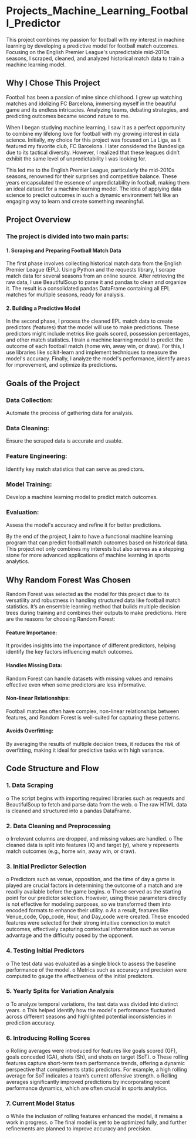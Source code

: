 # Projects_Machine_Learning_Football_Predictor
This project combines my passion for football with my interest in machine learning by developing a predictive model for football match outcomes. Focusing on the English Premier League's unpredictable mid-2010s seasons, I scraped, cleaned, and analyzed historical match data to train a machine learning model.
## Why I Chose This Project 
Football has been a passion of mine since childhood. I grew up watching matches and idolizing FC Barcelona, immersing myself in the beautiful game and its endless intricacies. Analyzing teams, debating strategies, and predicting outcomes became second nature to me. 

When I began studying machine learning, I saw it as a perfect opportunity to combine my lifelong love for football with my growing interest in data science. Initially, my choice for this project was focused on La Liga, as it featured my favorite club, FC Barcelona. I later considered the Bundesliga due to its tactical diversity. However, I realized that these leagues didn’t exhibit the same level of unpredictability I was looking for. 

This led me to the English Premier League, particularly the mid-2010s seasons, renowned for their surprises and competitive balance. These years encapsulated the essence of unpredictability in football, making them an ideal dataset for a machine learning model. The idea of applying data science to predict outcomes in such a dynamic environment felt like an engaging way to learn and create something meaningful. 


## Project Overview 
### The project is divided into two main parts: 
#### 1. Scraping and Preparing Football Match Data 
 The first phase involves collecting historical match data from the English Premier League (EPL). Using Python and the requests library, I scrape match data for several seasons from an online source. 
After retrieving the raw data, I use BeautifulSoup to parse it and pandas to clean and organize it. The result is a consolidated pandas DataFrame containing all EPL matches for multiple seasons, ready for analysis. 

#### 2. Building a Predictive Model 
In the second phase, I process the cleaned EPL match data to create predictors (features) that the model will use to make predictions. These predictors might include metrics like goals scored, possession percentages, and other match statistics. 
I train a machine learning model to predict the outcome of each football match (home win, away win, or draw). For this, I use libraries like scikit-learn and implement techniques to measure the model's accuracy. 
Finally, I analyze the model's performance, identify areas for improvement, and optimize its predictions. 


## Goals of the Project 
### Data Collection: 
Automate the process of gathering data for analysis. 
### Data Cleaning: 
Ensure the scraped data is accurate and usable. 
### Feature Engineering: 
Identify key match statistics that can serve as predictors. 
### Model Training:
Develop a machine learning model to predict match outcomes. 
### Evaluation:
Assess the model's accuracy and refine it for better predictions.  

By the end of the project, I aim to have a functional machine learning program that can predict football match outcomes based on historical data. This project not only combines my interests but also serves as a stepping stone for more advanced applications of machine learning in sports analytics. 

## Why Random Forest Was Chosen 
Random Forest was selected as the model for this project due to its versatility and robustness in handling structured data like football match statistics. It’s an ensemble learning method that builds multiple decision trees during training and combines their outputs to make predictions. Here are the reasons for choosing Random Forest: 
#### Feature Importance: 
It provides insights into the importance of different predictors, helping identify the key factors influencing match outcomes. 
#### Handles Missing Data: 
Random Forest can handle datasets with missing values and remains effective even when some predictors are less informative. 
#### Non-linear Relationships: 
Football matches often have complex, non-linear relationships between features, and Random Forest is well-suited for capturing these patterns. 
#### Avoids Overfitting:
By averaging the results of multiple decision trees, it reduces the risk of overfitting, making it ideal for predictive tasks with high variance. 


## Code Structure and Flow 
### 1. Data Scraping 
o The script begins with importing required libraries such as requests and BeautifulSoup to fetch and parse data from the web. 
o The raw HTML data is cleaned and structured into a pandas DataFrame.  

### 2. Data Cleaning and Preprocessing 
o Irrelevant columns are dropped, and missing values are handled. 
o The cleaned data is split into features (X) and target (y), where y represents match outcomes (e.g., home win, away win, or draw). 

### 3. Initial Predictor Selection 
o Predictors such as venue, opposition, and the time of day a game is played are crucial factors in determining the outcome of a match and are readily available before the game begins. 
o These served as the starting point for our predictor selection. However, using these parameters directly is not effective for modeling purposes, so we transformed them into encoded formats to enhance their utility. 
o As a result, features like Venue_code, Opp_code, Hour, and Day_code were created. These encoded features were selected for their strong intuitive connection to match outcomes, effectively capturing contextual information such as venue advantage and the difficulty posed by the 
opponent.

### 4. Testing Initial Predictors 
o The test data was evaluated as a single block to assess the baseline performance of the model. 
o Metrics such as accuracy and precision were computed to gauge the effectiveness of the initial predictors.

### 5. Yearly Splits for Variation Analysis 
o To analyze temporal variations, the test data was divided into distinct years. 
o This helped identify how the model's performance fluctuated across different seasons and highlighted potential inconsistencies in prediction accuracy. 

### 6. Introducing Rolling Scores 
o Rolling averages were introduced for features like goals scored (GF), goals conceded (GA), shots (Sh), and shots on target (SoT). 
o These rolling features capture short-term team performance trends, offering a dynamic perspective that complements static predictors. For example, a high rolling average for SoT indicates a team’s current offensive strength. 
o Rolling averages significantly improved predictions by incorporating recent performance dynamics, which are often crucial in sports analytics. 

### 7. Current Model Status 
o While the inclusion of rolling features enhanced the model, it remains a work in progress. 
o The final model is yet to be optimized fully, and further refinements are planned to improve accuracy and precision.
